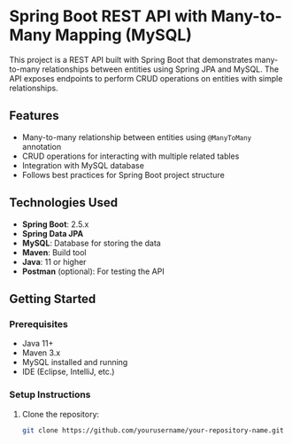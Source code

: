 # Spring Boot REST API with Many-to-Many Mapping (MySQL)

This project is a REST API built with Spring Boot that demonstrates many-to-many relationships between entities using Spring JPA and MySQL. The API exposes endpoints to perform CRUD operations on entities with simple relationships.

## Features
- Many-to-many relationship between entities using `@ManyToMany` annotation
- CRUD operations for interacting with multiple related tables
- Integration with MySQL database
- Follows best practices for Spring Boot project structure

## Technologies Used
- **Spring Boot**: 2.5.x
- **Spring Data JPA**
- **MySQL**: Database for storing the data
- **Maven**: Build tool
- **Java**: 11 or higher
- **Postman** (optional): For testing the API

## Getting Started

### Prerequisites
- Java 11+
- Maven 3.x
- MySQL installed and running
- IDE (Eclipse, IntelliJ, etc.)

### Setup Instructions

1. Clone the repository:
   ```bash
   git clone https://github.com/yourusername/your-repository-name.git

